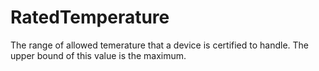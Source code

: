 RatedTemperature
================

The range of allowed temerature that a device is certified to handle. The upper bound of this value is the maximum.
